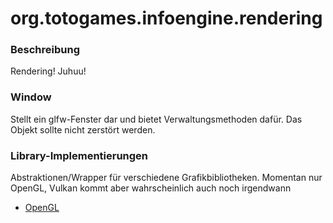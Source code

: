 # org.totogames.infoengine.rendering

### Beschreibung
Rendering! Juhuu!

### Window
Stellt ein glfw-Fenster dar und bietet Verwaltungsmethoden dafür. Das Objekt sollte nicht zerstört werden.

### Library-Implementierungen
Abstraktionen/Wrapper für verschiedene Grafikbibliotheken. Momentan nur OpenGL, Vulkan kommt aber wahrscheinlich auch noch irgendwann
- [OpenGL](./rendering/opengl.md)